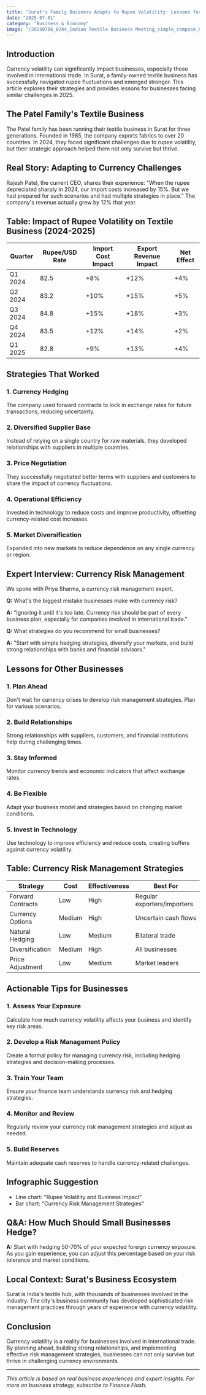 ```yaml
---
title: "Surat's Family Business Adapts to Rupee Volatility: Lessons for 2025"
date: "2025-07-01"
category: "Business & Economy"
image: "/20250706_0244_Indian Textile Business Meeting_simple_compose_01jze6z8kwfh19c8bh46g086j3.png"
---
```


## Introduction

Currency volatility can significantly impact businesses, especially those involved in international trade. In Surat, a family-owned textile business has successfully navigated rupee fluctuations and emerged stronger. This article explores their strategies and provides lessons for businesses facing similar challenges in 2025.

## The Patel Family's Textile Business

The Patel family has been running their textile business in Surat for three generations. Founded in 1985, the company exports fabrics to over 20 countries. In 2024, they faced significant challenges due to rupee volatility, but their strategic approach helped them not only survive but thrive.

## Real Story: Adapting to Currency Challenges

Rajesh Patel, the current CEO, shares their experience: "When the rupee depreciated sharply in 2024, our import costs increased by 15%. But we had prepared for such scenarios and had multiple strategies in place." The company's revenue actually grew by 12% that year.

## Table: Impact of Rupee Volatility on Textile Business (2024-2025)

| Quarter | Rupee/USD Rate | Import Cost Impact | Export Revenue Impact | Net Effect |
|---------|----------------|-------------------|----------------------|------------|
| Q1 2024 | 82.5 | +8% | +12% | +4% |
| Q2 2024 | 83.2 | +10% | +15% | +5% |
| Q3 2024 | 84.8 | +15% | +18% | +3% |
| Q4 2024 | 83.5 | +12% | +14% | +2% |
| Q1 2025 | 82.8 | +9% | +13% | +4% |

## Strategies That Worked

### 1. Currency Hedging
The company used forward contracts to lock in exchange rates for future transactions, reducing uncertainty.

### 2. Diversified Supplier Base
Instead of relying on a single country for raw materials, they developed relationships with suppliers in multiple countries.

### 3. Price Negotiation
They successfully negotiated better terms with suppliers and customers to share the impact of currency fluctuations.

### 4. Operational Efficiency
Invested in technology to reduce costs and improve productivity, offsetting currency-related cost increases.

### 5. Market Diversification
Expanded into new markets to reduce dependence on any single currency or region.

## Expert Interview: Currency Risk Management

We spoke with Priya Sharma, a currency risk management expert.

**Q:** What's the biggest mistake businesses make with currency risk?

**A:** "Ignoring it until it's too late. Currency risk should be part of every business plan, especially for companies involved in international trade."

**Q:** What strategies do you recommend for small businesses?

**A:** "Start with simple hedging strategies, diversify your markets, and build strong relationships with banks and financial advisors."

## Lessons for Other Businesses

### 1. Plan Ahead
Don't wait for currency crises to develop risk management strategies. Plan for various scenarios.

### 2. Build Relationships
Strong relationships with suppliers, customers, and financial institutions help during challenging times.

### 3. Stay Informed
Monitor currency trends and economic indicators that affect exchange rates.

### 4. Be Flexible
Adapt your business model and strategies based on changing market conditions.

### 5. Invest in Technology
Use technology to improve efficiency and reduce costs, creating buffers against currency volatility.

## Table: Currency Risk Management Strategies

| Strategy | Cost | Effectiveness | Best For |
|----------|------|---------------|----------|
| Forward Contracts | Low | High | Regular exporters/importers |
| Currency Options | Medium | High | Uncertain cash flows |
| Natural Hedging | Low | Medium | Bilateral trade |
| Diversification | Medium | High | All businesses |
| Price Adjustment | Low | Medium | Market leaders |

## Actionable Tips for Businesses

### 1. Assess Your Exposure
Calculate how much currency volatility affects your business and identify key risk areas.

### 2. Develop a Risk Management Policy
Create a formal policy for managing currency risk, including hedging strategies and decision-making processes.

### 3. Train Your Team
Ensure your finance team understands currency risk and hedging strategies.

### 4. Monitor and Review
Regularly review your currency risk management strategies and adjust as needed.

### 5. Build Reserves
Maintain adequate cash reserves to handle currency-related challenges.

## Infographic Suggestion

- Line chart: "Rupee Volatility and Business Impact"
- Bar chart: "Currency Risk Management Strategies"

## Q&A: How Much Should Small Businesses Hedge?

**A:** Start with hedging 50-70% of your expected foreign currency exposure. As you gain experience, you can adjust this percentage based on your risk tolerance and market conditions.

## Local Context: Surat's Business Ecosystem

Surat is India's textile hub, with thousands of businesses involved in the industry. The city's business community has developed sophisticated risk management practices through years of experience with currency volatility.

## Conclusion

Currency volatility is a reality for businesses involved in international trade. By planning ahead, building strong relationships, and implementing effective risk management strategies, businesses can not only survive but thrive in challenging currency environments.

---

*This article is based on real business experiences and expert insights. For more on business strategy, subscribe to Finance Flash.* 